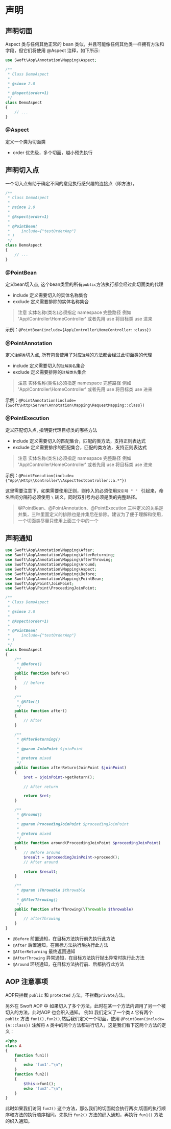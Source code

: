 # 声明

## 声明切面

Aspect 类与任何其他正常的 bean 类似，并且可能像任何其他类一样拥有方法和字段，但它们将使用 @Aspect 注释，如下所示:

```php
use Swoft\Aop\Annotation\Mapping\Aspect;

/**
 * Class DemoAspect
 *
 * @since 2.0
 *
 * @Aspect(order=1)
 */
class DemoAspect
{
    // ...
}
```

### @Aspect

定义一个类为切面类

- order 优先级，多个切面，越小预先执行

## 声明切入点

一个切入点有助于确定不同的意见执行感兴趣的连接点（即方法）。

```php
/**
 * Class DemoAspect
 *
 * @since 2.0
 *
 * @Aspect(order=1)
 *
 * @PointBean(
 *     include={"testOrderAop"}
 * )
 */
class DemoAspect
{
    // ...
}
```

### @PointBean

定义bean切入点, 这个bean类里的所有`public`方法执行都会经过此切面类的代理

- include 定义需要切入的实体名称集合
- exclude 定义需要排除的实体名称集合

> 注意 实体名称(类名)必须指定 namespace 完整路径 例如 'App\Controller\HomeController' 或者先用 use 将目标类 use 进来

示例：`@PointBean(include={App\Controller\HomeController::class})`

### @PointAnnotation

定义`注解类`切入点, 所有包含使用了对应`注解`的方法都会经过此切面类的代理

- include 定义需要切入的`注解类名`集合
- exclude 定义需要排除的`注解类名`集合

> 注意 实体名称(类名)必须指定 namespace 完整路径 例如 'App\Controller\HomeController' 或者先用 use 将目标类 use 进来

示例：`@PointAnnotation(include={Swoft\Http\Server\Annotation\Mapping\RequestMapping::class})`


### @PointExecution

定义匹配切入点, 指明要代理目标类的哪些方法

- include 定义需要切入的匹配集合，匹配的类方法，支持正则表达式
- exclude 定义需要排序的匹配集合，匹配的类方法，支持正则表达式

> 注意 实体名称(类名)必须指定 namespace 完整路径 例如 'App\Controller\HomeController' 或者先用 use 将目标类 use 进来

示例：`@PointExecution(include={"App\\Http\\Controller\\AspectTestController::a.*"})`

这里需要注意下，如果需要使用正则，则传入的必须使用`双引号 " " ` 引起来，命名空间分隔符必须使用 `\` 转义，同时双引号内必须是类的完整路径。


> @PointBean、@PointAnnotation、@PointExecution 三种定义的关系是并集，三种里面定义的排除也是并集后在排除。建议为了便于理解和使用，一个切面类尽量只使用上面三个中的一个

## 声明通知

```php
use Swoft\Aop\Annotation\Mapping\After;
use Swoft\Aop\Annotation\Mapping\AfterReturning;
use Swoft\Aop\Annotation\Mapping\AfterThrowing;
use Swoft\Aop\Annotation\Mapping\Around;
use Swoft\Aop\Annotation\Mapping\Aspect;
use Swoft\Aop\Annotation\Mapping\Before;
use Swoft\Aop\Annotation\Mapping\PointBean;
use Swoft\Aop\Point\JoinPoint;
use Swoft\Aop\Point\ProceedingJoinPoint;

/**
 * Class DemoAspect
 *
 * @since 2.0
 *
 * @Aspect(order=1)
 *
 * @PointBean(
 *     include={"testOrderAop"}
 * )
 */
class DemoAspect
{
    /**
     * @Before()
     */
    public function before()
    {
        // before
    }

    /**
     * @After()
     */
    public function after()
    {
        // After
    }

    /**
     * @AfterReturning()
     *
     * @param JoinPoint $joinPoint
     *
     * @return mixed
     */
    public function afterReturn(JoinPoint $joinPoint)
    {
        $ret = $joinPoint->getReturn();
        
        // After return

        return $ret;
    }

    /**
     * @Around()
     *
     * @param ProceedingJoinPoint $proceedingJoinPoint
     *
     * @return mixed
     */
    public function around(ProceedingJoinPoint $proceedingJoinPoint)
    {
        // Before around
        $result = $proceedingJoinPoint->proceed();
        // After around
        
        return $result;
    }

    /**
     * @param \Throwable $throwable
     *
     * @AfterThrowing()
     */
    public function afterThrowing(\Throwable $throwable)
    {
        // afterThrowing
    }
}
```

- `@Before` 前置通知，在目标方法执行前先执行此方法
- `@After` 后置通知，在目标方法执行后执行此方法
- `@AfterReturning` 最终返回通知
- `@AfterThrowing` 异常通知，在目标方法执行抛出异常时执行此方法
- `@Around` 环绕通知，在目标方法执行前、后都执行此方法

## AOP 注意事项

AOP只拦截 `public` 和 `protected` 方法，不拦截`private`方法。

另外在 Swoft AOP 中 如果切入了多个方法，此时在某一个方法内调用了另一个被切入的方法，此时AOP 也会织入通知。
例如 我们定义了一个类 `A` 它有两个 `public` 方法 `fun1(),fun2()`,然后我们定义一个切面，使用 `@PointBean(include={A::class})` 注解将 `A` 类中的两个方法都进行切入，这是我们看下这两个方法的定义：
```php
<?php
class A
{
    function fun1()
    {
        echo 'fun1'."\n";
    }
    function fun2()
    {
        $this->fun1();
        echo 'fun2'."\n";
    }
}
```
此时如果我们访问 `fun2()` 这个方法，那么我们的切面就会执行两次,切面的执行顺序和方法的执行顺序相同。先执行 `fun2()` 方法的织入通知，再执行 `fun1()` 方法的织入通知。
